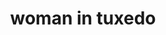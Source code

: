---
layout: people&body
title: woman in tuxedo
emoji: woman_in_tuxedo
permalink: 🤵‍♀️.html
image: assets/img/3moji/woman_in_tuxedo.png
---
